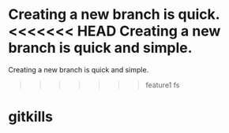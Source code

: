 Creating a new branch is quick.
<<<<<<< HEAD
Creating a new branch is quick and simple.
=======
Creating a new branch is quick and simple.
>>>>>>> feature1
fs
# gitkills
